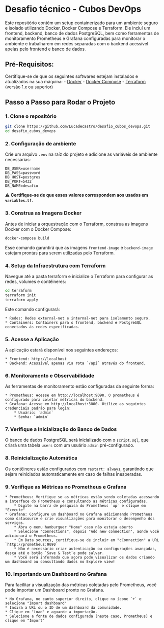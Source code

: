 # Desafio técnico - Cubos DevOps

Este repositório contém um setup containerizado para um ambiente seguro e isolado utilizando Docker, Docker Compose e Terraform. Ele incluí um frontend, backend, banco de dados PostgreSQL, bem como ferramentas de monitoramento Prometheus e Grafana configuradas para monitorar o ambiente e trabalharem em redes separadas com o backend acessível apelas pelo frontend e banco de dados.

## Pré-Requisitos:
Certifique-se de que os seguintes softwares estejam instalados e atualizados na sua máquina:
    - [Docker](https://docs.docker.com/get-docker/)
    - [Docker Compose](https://docs.docker.com/compose/install/)
    - [Terraform](https://www.terraform.io/downloads) (versão 1.x ou superior)

## Passo a Passo para Rodar o Projeto

### 1. Clone o repositório
```bash
git clone https://github.com/Lucadecastro/desafio_cubos_devops.git
cd desafio_cubos_devops
```

### 2. Configuração de ambiente
Crie um arquivo `.env` na raíz do projeto e adicione as variáveis de ambiente necessárias:

```plaintext
DB_USER=username
DB_PASS=password
DB_HOST=postgres
DB_PORT=5432
DB_NAME=desafio
```

⚠️ **Certifique-se de que esses valores correspondem aos usados em `variables.tf`.**

### 3. Construa as Imagens Docker
Antes de iniciar a orquestração com o Terraform, construa as imagens Docker com o Docker Compose:

```bash
docker-compose build
```

Esse comando garantirá que as imagens `frontend-image` e `backend-image` estejam prontas para serem utilizadas pelo Terraform.

### 4. Setup da Infraestrutura com Terraform
Navegue até a pasta terraform e inicialize o Terraform para configurar as redes, volumes e contêineres:

```bash
cd terraform
terraform init
terraform apply
```

Este comando configurará:

    * Redes: Redes external-net e internal-net para isolamento seguro.
    * Containers: Containers para o frontend, backend e PostgreSQL conectados às redes especificadas.

### 5. Acesse a Aplicação
A aplicação estará disponível nos seguintes endereços:

    * Frontend: http://localhost
    * Backend: Acessível apenas via rota `/api` através do frontend.

### 6. Monitoramento e Observabilidade
As ferramentas de monitoramento estão configuradas da seguinte forma:

    * Prometheus: Acesse em http://localhost:9090. O prometheus é configurado para coletar métricas do backend.
    * Grafana: Acesse em http://localhost:3000. Utilize as seguintes credenciais padrão para login:
        * Usuário: `admin`
        * Senha: `admin`

### 7. Verifique a Inicialização do Banco de Dados
O banco de dados PostgreSQL será inicializado com o `script.sql`, que criará uma tabela `users` com um usuário `admin` pré-configurado.

### 8. Reinicialização Automática
Os contêineres estão configurados com `restart: always`, garantindo que sejam reiniciados automaticamente em caso de falhas inesperadas.

### 9. Verifique as Métricas no Prometheus e Grafana
    * Prometheus: Verifique se as métricas estão sendo coletadas acessando a interface do Prometheus e consultando as métricas configuradas.
        * Digite na barra de pesquisa do Prometheus `up` e clique em "Execute"
    * Grafana: Configure um dashboard no Grafana adicionando Prometheus como datasource e crie visualizações para monitorar o desempenho dos serviços.
        * Abra o menu hamburguer "Home" caso não esteja aberto
        * Selecione "Connections", depois "Add new connection", aonde você adicionará o Prometheus.
        * Em Data sources, certifique-se de incluir em "cConnection" a URL `http://prometheus:9090`
        * Não é necessário criar autenticação ou configurações avançadas, desça até o botão `Save & Test`e pode salvar.
        * Você será informado que agora pode visualizar os dados criando um dashboard ou consultando dados no Explore view!

### 10. Importando um Dashboard no Grafana
Para facilitar a visualização das métricas coletadas pelo Prometheus, você pode importar um Dashboard pronto no Grafana.

    * No Grafana, no canto superior direito, clique no ícone `+` e selecione "Import dashboard"
    * Insira a URL ou o ID de um dashboard da comunidade.
    * Clique em "Load" e aguarde a importação.
    * Selecione a fonte de dados configurada (neste caso, Prometheus) e clique em "Import"